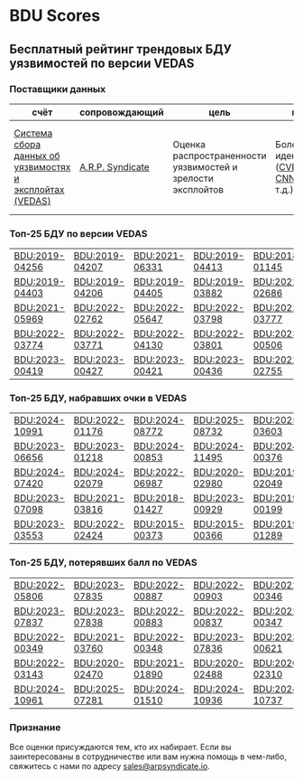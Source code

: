 
# BDU Scores
## Бесплатный рейтинг трендовых БДУ уязвимостей по версии VEDAS

### Поставщики данных
| счёт | cопровождающий | цель | покрытие | определение | частота |
| ----- | ---------- | ------- | -------- | ----------- | --------- |
| [Система сбора данных об уязвимостях и эксплойтах (VEDAS)](https://vedas.arpsyndicate.io) | [A.R.P. Syndicate](https://www.arpsyndicate.io) | Оценка распространенности уязвимостей и зрелости эксплойтов | Более 150 идентификаторов ([CVE](https://github.com/ARPSyndicate/cve-scores), [EUVD](https://github.com/ARPSyndicate/euvd-scores), [CNNVD](https://github.com/ARPSyndicate/cnnvd-scores), [BDU](https://github.com/ARPSyndicate/bdu-scores) и т.д.) | Аналитические данные с открытым исходным кодом (OSINT), полученные от [Exploit Observer](https://www.exploit.observer) | 12-16 часов |



<h3>Топ-25 БДУ по версии VEDAS</h3>

<table>
  <tr>
    <td><a href='https://vedas.arpsyndicate.io/?vuln=BDU:2019-04256'>BDU:2019-04256</a></td>
    <td><a href='https://vedas.arpsyndicate.io/?vuln=BDU:2019-04207'>BDU:2019-04207</a></td>
    <td><a href='https://vedas.arpsyndicate.io/?vuln=BDU:2021-06331'>BDU:2021-06331</a></td>
    <td><a href='https://vedas.arpsyndicate.io/?vuln=BDU:2019-04413'>BDU:2019-04413</a></td>
    <td><a href='https://vedas.arpsyndicate.io/?vuln=BDU:2018-01145'>BDU:2018-01145</a></td>
  </tr>
  <tr>
    <td><a href='https://vedas.arpsyndicate.io/?vuln=BDU:2019-04403'>BDU:2019-04403</a></td>
    <td><a href='https://vedas.arpsyndicate.io/?vuln=BDU:2019-04206'>BDU:2019-04206</a></td>
    <td><a href='https://vedas.arpsyndicate.io/?vuln=BDU:2019-04405'>BDU:2019-04405</a></td>
    <td><a href='https://vedas.arpsyndicate.io/?vuln=BDU:2019-03882'>BDU:2019-03882</a></td>
    <td><a href='https://vedas.arpsyndicate.io/?vuln=BDU:2022-02686'>BDU:2022-02686</a></td>
  </tr>
  <tr>
    <td><a href='https://vedas.arpsyndicate.io/?vuln=BDU:2021-05969'>BDU:2021-05969</a></td>
    <td><a href='https://vedas.arpsyndicate.io/?vuln=BDU:2022-02762'>BDU:2022-02762</a></td>
    <td><a href='https://vedas.arpsyndicate.io/?vuln=BDU:2022-05647'>BDU:2022-05647</a></td>
    <td><a href='https://vedas.arpsyndicate.io/?vuln=BDU:2022-03798'>BDU:2022-03798</a></td>
    <td><a href='https://vedas.arpsyndicate.io/?vuln=BDU:2022-03777'>BDU:2022-03777</a></td>
  </tr>
  <tr>
    <td><a href='https://vedas.arpsyndicate.io/?vuln=BDU:2022-03774'>BDU:2022-03774</a></td>
    <td><a href='https://vedas.arpsyndicate.io/?vuln=BDU:2022-03771'>BDU:2022-03771</a></td>
    <td><a href='https://vedas.arpsyndicate.io/?vuln=BDU:2022-04130'>BDU:2022-04130</a></td>
    <td><a href='https://vedas.arpsyndicate.io/?vuln=BDU:2022-03801'>BDU:2022-03801</a></td>
    <td><a href='https://vedas.arpsyndicate.io/?vuln=BDU:2023-00506'>BDU:2023-00506</a></td>
  </tr>
  <tr>
    <td><a href='https://vedas.arpsyndicate.io/?vuln=BDU:2023-00419'>BDU:2023-00419</a></td>
    <td><a href='https://vedas.arpsyndicate.io/?vuln=BDU:2023-00427'>BDU:2023-00427</a></td>
    <td><a href='https://vedas.arpsyndicate.io/?vuln=BDU:2023-00421'>BDU:2023-00421</a></td>
    <td><a href='https://vedas.arpsyndicate.io/?vuln=BDU:2023-00436'>BDU:2023-00436</a></td>
    <td><a href='https://vedas.arpsyndicate.io/?vuln=BDU:2022-02755'>BDU:2022-02755</a></td>
  </tr>
</table>


<h3>Топ-25 БДУ, набравших очки в VEDAS</h3>

<table>
  <tr>
    <td><a href='https://vedas.arpsyndicate.io/?vuln=BDU:2024-10991'>BDU:2024-10991</a></td>
    <td><a href='https://vedas.arpsyndicate.io/?vuln=BDU:2022-01176'>BDU:2022-01176</a></td>
    <td><a href='https://vedas.arpsyndicate.io/?vuln=BDU:2024-08772'>BDU:2024-08772</a></td>
    <td><a href='https://vedas.arpsyndicate.io/?vuln=BDU:2025-08732'>BDU:2025-08732</a></td>
    <td><a href='https://vedas.arpsyndicate.io/?vuln=BDU:2025-03603'>BDU:2025-03603</a></td>
  </tr>
  <tr>
    <td><a href='https://vedas.arpsyndicate.io/?vuln=BDU:2023-06656'>BDU:2023-06656</a></td>
    <td><a href='https://vedas.arpsyndicate.io/?vuln=BDU:2023-01218'>BDU:2023-01218</a></td>
    <td><a href='https://vedas.arpsyndicate.io/?vuln=BDU:2024-00853'>BDU:2024-00853</a></td>
    <td><a href='https://vedas.arpsyndicate.io/?vuln=BDU:2024-11495'>BDU:2024-11495</a></td>
    <td><a href='https://vedas.arpsyndicate.io/?vuln=BDU:2024-00376'>BDU:2024-00376</a></td>
  </tr>
  <tr>
    <td><a href='https://vedas.arpsyndicate.io/?vuln=BDU:2024-07420'>BDU:2024-07420</a></td>
    <td><a href='https://vedas.arpsyndicate.io/?vuln=BDU:2024-02079'>BDU:2024-02079</a></td>
    <td><a href='https://vedas.arpsyndicate.io/?vuln=BDU:2022-06987'>BDU:2022-06987</a></td>
    <td><a href='https://vedas.arpsyndicate.io/?vuln=BDU:2020-02980'>BDU:2020-02980</a></td>
    <td><a href='https://vedas.arpsyndicate.io/?vuln=BDU:2019-02049'>BDU:2019-02049</a></td>
  </tr>
  <tr>
    <td><a href='https://vedas.arpsyndicate.io/?vuln=BDU:2023-07098'>BDU:2023-07098</a></td>
    <td><a href='https://vedas.arpsyndicate.io/?vuln=BDU:2021-03816'>BDU:2021-03816</a></td>
    <td><a href='https://vedas.arpsyndicate.io/?vuln=BDU:2018-01427'>BDU:2018-01427</a></td>
    <td><a href='https://vedas.arpsyndicate.io/?vuln=BDU:2023-00929'>BDU:2023-00929</a></td>
    <td><a href='https://vedas.arpsyndicate.io/?vuln=BDU:2019-00199'>BDU:2019-00199</a></td>
  </tr>
  <tr>
    <td><a href='https://vedas.arpsyndicate.io/?vuln=BDU:2023-03553'>BDU:2023-03553</a></td>
    <td><a href='https://vedas.arpsyndicate.io/?vuln=BDU:2022-02424'>BDU:2022-02424</a></td>
    <td><a href='https://vedas.arpsyndicate.io/?vuln=BDU:2015-00373'>BDU:2015-00373</a></td>
    <td><a href='https://vedas.arpsyndicate.io/?vuln=BDU:2015-00366'>BDU:2015-00366</a></td>
    <td><a href='https://vedas.arpsyndicate.io/?vuln=BDU:2019-01289'>BDU:2019-01289</a></td>
  </tr>
</table>


<h3>Топ-25 БДУ, потерявших балл по VEDAS</h3>

<table>
  <tr>
    <td><a href='https://vedas.arpsyndicate.io/?vuln=BDU:2022-05806'>BDU:2022-05806</a></td>
    <td><a href='https://vedas.arpsyndicate.io/?vuln=BDU:2023-07835'>BDU:2023-07835</a></td>
    <td><a href='https://vedas.arpsyndicate.io/?vuln=BDU:2022-00887'>BDU:2022-00887</a></td>
    <td><a href='https://vedas.arpsyndicate.io/?vuln=BDU:2022-00903'>BDU:2022-00903</a></td>
    <td><a href='https://vedas.arpsyndicate.io/?vuln=BDU:2022-00346'>BDU:2022-00346</a></td>
  </tr>
  <tr>
    <td><a href='https://vedas.arpsyndicate.io/?vuln=BDU:2023-07837'>BDU:2023-07837</a></td>
    <td><a href='https://vedas.arpsyndicate.io/?vuln=BDU:2023-07838'>BDU:2023-07838</a></td>
    <td><a href='https://vedas.arpsyndicate.io/?vuln=BDU:2022-00883'>BDU:2022-00883</a></td>
    <td><a href='https://vedas.arpsyndicate.io/?vuln=BDU:2022-00837'>BDU:2022-00837</a></td>
    <td><a href='https://vedas.arpsyndicate.io/?vuln=BDU:2022-00347'>BDU:2022-00347</a></td>
  </tr>
  <tr>
    <td><a href='https://vedas.arpsyndicate.io/?vuln=BDU:2022-00349'>BDU:2022-00349</a></td>
    <td><a href='https://vedas.arpsyndicate.io/?vuln=BDU:2021-03760'>BDU:2021-03760</a></td>
    <td><a href='https://vedas.arpsyndicate.io/?vuln=BDU:2022-00348'>BDU:2022-00348</a></td>
    <td><a href='https://vedas.arpsyndicate.io/?vuln=BDU:2023-07836'>BDU:2023-07836</a></td>
    <td><a href='https://vedas.arpsyndicate.io/?vuln=BDU:2023-00621'>BDU:2023-00621</a></td>
  </tr>
  <tr>
    <td><a href='https://vedas.arpsyndicate.io/?vuln=BDU:2022-03143'>BDU:2022-03143</a></td>
    <td><a href='https://vedas.arpsyndicate.io/?vuln=BDU:2020-02470'>BDU:2020-02470</a></td>
    <td><a href='https://vedas.arpsyndicate.io/?vuln=BDU:2021-01890'>BDU:2021-01890</a></td>
    <td><a href='https://vedas.arpsyndicate.io/?vuln=BDU:2020-02488'>BDU:2020-02488</a></td>
    <td><a href='https://vedas.arpsyndicate.io/?vuln=BDU:2020-02310'>BDU:2020-02310</a></td>
  </tr>
  <tr>
    <td><a href='https://vedas.arpsyndicate.io/?vuln=BDU:2024-10961'>BDU:2024-10961</a></td>
    <td><a href='https://vedas.arpsyndicate.io/?vuln=BDU:2025-07281'>BDU:2025-07281</a></td>
    <td><a href='https://vedas.arpsyndicate.io/?vuln=BDU:2024-01510'>BDU:2024-01510</a></td>
    <td><a href='https://vedas.arpsyndicate.io/?vuln=BDU:2024-10936'>BDU:2024-10936</a></td>
    <td><a href='https://vedas.arpsyndicate.io/?vuln=BDU:2024-10737'>BDU:2024-10737</a></td>
  </tr>
</table>


### Признание
Все оценки присуждаются тем, кто их набирает.
Если вы заинтересованы в сотрудничестве или вам нужна помощь в чем-либо, свяжитесь с нами по адресу [sales@arpsyndicate.io](mailto:sales@arpsyndicate.io).

